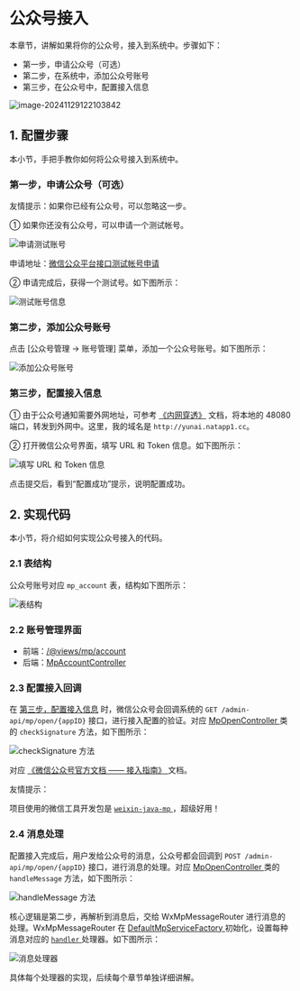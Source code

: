 # 公众号接入

本章节，讲解如果将你的公众号，接入到系统中。步骤如下：

- 第一步，申请公众号（可选）
- 第二步，在系统中，添加公众号账号
- 第三步，在公众号中，配置接入信息

![image-20241129122103842](https://curleyg-1311489005.cos.ap-shanghai.myqcloud.com/image-20241129122103842.png)

## 1. 配置步骤

本小节，手把手教你如何将公众号接入到系统中。

### 第一步，申请公众号（可选）

友情提示：如果你已经有公众号，可以忽略这一步。

① 如果你还没有公众号，可以申请一个测试帐号。

![申请测试账号](https://curleyg-1311489005.cos.ap-shanghai.myqcloud.com/202412131114062.png)

申请地址：[微信公众平台接口测试帐号申请](https://mp.weixin.qq.com/debug/cgi-bin/sandbox?t=sandbox/login)

② 申请完成后，获得一个测试号。如下图所示：

![测试账号信息](https://curleyg-1311489005.cos.ap-shanghai.myqcloud.com/202412131114770.png)

### 第二步，添加公众号账号

点击 [公众号管理 -> 账号管理] 菜单，添加一个公众号账号。如下图所示：

![添加公众号账号](https://curleyg-1311489005.cos.ap-shanghai.myqcloud.com/202412131114510.png)

### 第三步，配置接入信息

① 由于公众号通知需要外网地址，可参考 [《内网穿透》](https://doc.iocoder.cn/natapp/) 文档，将本地的 48080 端口，转发到外网中。这里，我的域名是 `http://yunai.natapp1.cc`。

② 打开微信公众号界面，填写 URL 和 Token 信息。如下图所示：

![填写 URL 和 Token 信息](https://curleyg-1311489005.cos.ap-shanghai.myqcloud.com/202412131114943.png)

点击提交后，看到“配置成功”提示，说明配置成功。

## 2. 实现代码

本小节，将介绍如何实现公众号接入的代码。

### 2.1 表结构

公众号账号对应 `mp_account` 表，结构如下图所示：

![表结构](https://curleyg-1311489005.cos.ap-shanghai.myqcloud.com/202412131114249.png)

### 2.2 账号管理界面

- 前端：[/@views/mp/account](https://github.com/yudaocode/yudao-ui-admin-vue2/blob/master/src/views/mp/account/index.vue)
- 后端：[MpAccountController](https://github.com/YunaiV/ruoyi-vue-pro/blob/master/yudao-module-mp/yudao-module-mp-biz/src/main/java/cn/iocoder/yudao/module/mp/controller/admin/account/MpAccountController.java)

### 2.3 配置接入回调

在 [第三步，配置接入信息](https://doc.iocoder.cn/mp/account/#第三步-配置接入信息) 时，微信公众号会回调系统的 `GET /admin-api/mp/open/{appID}` 接口，进行接入配置的验证。对应 [MpOpenController ](https://github.com/YunaiV/ruoyi-vue-pro/blob/master/yudao-module-mp/yudao-module-mp-biz/src/main/java/cn/iocoder/yudao/module/mp/controller/admin/open/MpOpenController.java#L39-L57)类的 `checkSignature` 方法，如下图所示：

![checkSignature 方法](https://doc.iocoder.cn/img/%E5%85%AC%E4%BC%97%E5%8F%B7%E6%89%8B%E5%86%8C/%E5%85%AC%E4%BC%97%E5%8F%B7%E6%8E%A5%E5%85%A5/%E9%85%8D%E7%BD%AE%E6%8E%A5%E5%85%A5%E5%9B%9E%E8%B0%83.png)

对应 [《微信公众号官方文档 —— 接入指南》 ](https://developers.weixin.qq.com/doc/offiaccount/Basic_Information/Access_Overview.html#第二步：验证消息的确来自微信服务器)文档。

友情提示：

项目使用的微信工具开发包是 [`weixin-java-mp` ](https://github.com/Wechat-Group/WxJava/tree/develop/weixin-java-mp)，超级好用！

### 2.4 消息处理

配置接入完成后，用户发给公众号的消息，公众号都会回调到 `POST /admin-api/mp/open/{appID}` 接口，进行消息的处理。对应 [MpOpenController ](https://github.com/YunaiV/ruoyi-vue-pro/blob/master/yudao-module-mp/yudao-module-mp-biz/src/main/java/cn/iocoder/yudao/module/mp/controller/admin/open/MpOpenController.java#L59-L114)类的 `handleMessage` 方法，如下图所示：

![handleMessage 方法](https://curleyg-1311489005.cos.ap-shanghai.myqcloud.com/202412131114427.png)

核心逻辑是第二步，再解析到消息后，交给 WxMpMessageRouter 进行消息的处理。WxMpMessageRouter 在 [DefaultMpServiceFactory ](https://github.com/YunaiV/ruoyi-vue-pro/blob/master/yudao-module-mp/yudao-module-mp-biz/src/main/java/cn/iocoder/yudao/module/mp/controller/admin/open/MpOpenController.java#L59-L114)初始化，设置每种消息对应的 [`handler` ](https://github.com/YunaiV/ruoyi-vue-pro/blob/master/yudao-module-mp/yudao-module-mp-biz/src/main/java/cn/iocoder/yudao/module/mp/service/handler/)处理器。如下图所示：

![消息处理器](https://curleyg-1311489005.cos.ap-shanghai.myqcloud.com/202412131114230.png)

具体每个处理器的实现，后续每个章节单独详细讲解。